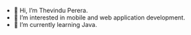 - 👋 Hi, I’m Thevindu Perera.
- 👀 I’m interested in mobile and web application development.
- 🌱 I’m currently learning Java.

<!---
thevinduperera/thevinduperera is a ✨ special ✨ repository because its `README.md` (this file) appears on your GitHub profile.
You can click the Preview link to take a look at your changes.
--->
